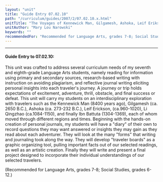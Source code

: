 ```yaml
---
layout: "unit"
title: "Guide Entry 07.02.10"
path: "/curriculum/guides/2007/2/07.02.10.x.html"
unitTitle: "The Voyages of Kennewick Man, Gilgamesh, Ashoka, Leif Eriksson, Li Qingzhao, and Ibn Battuta"
unitAuthor: "Mary Lou Narowski"
keywords: ""
recommendedFor: "Recommended for Language Arts, grades 7-8; Social Studies, grades 6-12."
---
```

<body>
<hr/>
<h4>
Guide Entry to 07.02.10:
</h4>
<p>
This unit was crafted to address several curriculum needs of my seventh and eighth-grade Language Arts students, namely reading for information using primary and secondary sources, research-based writing with instruction on avoiding plagiarism, and reflective journal writing eliciting personal insights into each traveler's journey. A journey or trip holds expectations of excitement, adventure, thrill, obstacle, and final success or defeat. This unit will carry my students on an interdisciplinary exploration with travelers such as the Kennewick Man (8400 years ago), Gilgamesh (ca. 2650 B.C.), Ashoka (ca. 273-232 B.C.), Leif Erickson, (ca.960-1020), Li Qingzhao (ca.1084-1150), and finally Ibn Battuta (1304-1369), each of whom moved through different regions and times. Beginning with the hands-on creation of personal journals, my students will have a "diary" of their own to record questions they may want answered or insights they may gain as they read about each adventurer. They will look at the many "forms" that writing and journaling took along the way. They will develop "traveler boards" as a graphic organizing tool, pulling important facts out of our selected readings, as well as an artistic creation. Finally they will write and present a final project designed to incorporate their individual understandings of our selected travelers.
</p>
<p>
(Recommended for Language Arts, grades 7-8; Social Studies, grades 6-12.)
</p>
</body>